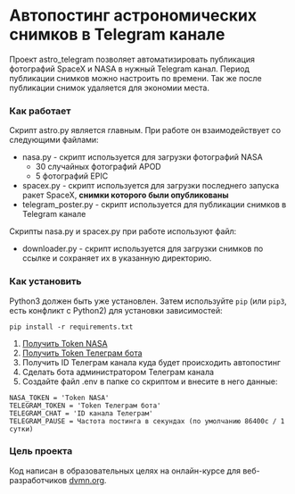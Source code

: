 # Автопостинг астрономических снимков в Telegram канале

Проект astro_telegram позволяет автоматизировать публикация фотографий SpaceX и NASA в нужный 
Telegram канал. Период публикации снимков можно настроить по времени. Так же после публикации 
снимок удаляется для экономии места. 

### Как работает
Скрипт astro.py является главным. При работе он взаимодействует со следующими файлами:
- nasa.py - скрипт используется для загрузки фотографий NASA
  - 30 случайных фотографий APOD
  - 5 фотографий EPIC
- spacex.py - скрипт используется для загрузки последнего запуска ракет SpaceX, **снимки которого были опубликованы**
- telegram_poster.py - скрипт используется для публикации снимков в Telegram канале

Скрипты nasa.py и spacex.py при работе используют файл:
- downloader.py - скрипт используется для загрузки снимков по ссылке и сохраняет их в указанную директорию.


### Как установить


Python3 должен быть уже установлен. 
Затем используйте `pip` (или `pip3`, есть конфликт с Python2) для установки зависимостей:
```
pip install -r requirements.txt
```
1) [Получить Token NASA](https://api.nasa.gov/)
2) [Получить Token Телеграм бота](https://telegram.me/BotFather)
3) Получить ID Телеграм канала куда будет происходить автопостинг
4) Сделать бота администратором Телеграм канала
5) Создайте файл .env в папке со скриптом и внесите в него данные:
```
NASA_TOKEN = 'Token NASA'
TELEGRAM_TOKEN = 'Token Телеграм бота'
TELEGRAM_CHAT = 'ID канала Телеграм'
TELEGRAM_PAUSE = Частота постинга в секундах (по умолчанию 86400с / 1 сутки)
```

### Цель проекта

Код написан в образовательных целях на онлайн-курсе для веб-разработчиков [dvmn.org](https://dvmn.org/).
